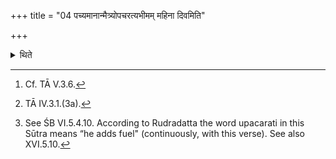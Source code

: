 +++
title = "04 पच्यमानान्मैत्र्योपचरत्यभीमम् महिना दिवमिति"

+++

<details><summary>थिते</summary>

4. With the verse connected with Mitra,[^1] beginning with abhīmaṁ mahinā divam[^2] he does the necessary things[^3] in connection with the (Mahāvīras) being baked.   

[^1]: Cf. TĀ V.3.6.  

[^2]: TĀ IV.3.1.(3a).  

[^3]: See ŚB VI.5.4.10. According to Rudradatta the word upacarati in this Sūtra means “he adds fuel" (continuously, with this verse). See also XVI.5.10.  
</details>
